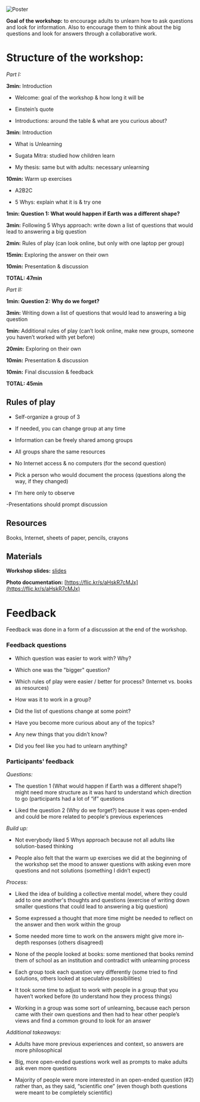 ![Poster](https://c1.staticflickr.com/4/3947/32611064263_cf2ba87cb7.jpg)

**Goal of the workshop:** to encourage adults to unlearn how to ask questions and look for information. Also to encourage them to think about the big questions and look for answers through a collaborative work.

# Structure of the workshop:

*Part I:*

**3min:** Introduction

  - Welcome: goal of the workshop & how long it will be
	
  - Einstein’s quote
	
  - Introductions: around the table & what are you curious about?

**3min:** Introduction

  - What is Unlearning
  
  - Sugata Mitra: studied how children learn
  
  - My thesis: same but with adults: necessary unlearning
  
**10min:** Warm up exercises

  - A2B2C
  
  - 5 Whys: explain what it is & try one
  
**1min: Question 1: What would happen if Earth was a different shape?**

**3min:** Following 5 Whys approach: write down a list of questions that would lead to answering a big question

**2min:** Rules of play (can look online, but only with one laptop per group)

**15min:** Exploring the answer on their own

**10min:** Presentation & discussion

**TOTAL: 47min**

*Part II:*

**1min: Question 2: Why do we forget?**

**3min:** Writing down a list of questions that would lead to answering a big question

**1min:** Additional rules of play (can’t look online, make new groups, someone you haven’t worked with yet before)

**20min:** Exploring on their own

**10min:** Presentation & discussion

**10min:** Final discussion & feedback

**TOTAL: 45min**

## Rules of play

  - Self-organize a group of 3
  
  - If needed, you can change group at any time
  
  - Information can be freely shared among groups
  
  - All groups share the same resources
  
  - No Internet access & no computers (for the second question)
  
  - Pick a person who would document the process (questions along the way, if they changed)
  
  - I’m here only to observe

  -Presentations should prompt discussion

## Resources

Books, Internet, sheets of paper, pencils, crayons

## Materials

**Workshop slides:** [slides](https://docs.google.com/a/nyu.edu/presentation/d/1AXKBLF1bLNNhOK4yGDH-wIK-_aUiYltTybGIxWYE37U/edit?usp=sharing)

**Photo documentation:** [https://flic.kr/s/aHskR7cMJx](https://flic.kr/s/aHskR7cMJx)

# Feedback

Feedback was done in a form of a discussion at the end of the workshop.

### Feedback questions

  - Which question was easier to work with? Why?
  
  - Which one was the "bigger" question?
  
  - Which rules of play were easier / better for process? (Internet vs. books as resources)
  
  - How was it to work in a group?
  
  - Did the list of questions change at some point?

  - Have you become more curious about any of the topics?

  - Any new things that you didn’t know?
  
  - Did you feel like you had to unlearn anything?
  
### Participants' feedback

*Questions:*

  - The question 1 (What would happen if Earth was a different shape?) might need more structure as it was hard to understand which direction to go (participants had a lot of “if” questions

  - Liked the question 2 (Why do we forget?) because it was open-ended and could be more related to people's previous experiences

*Build up:*

  - Not everybody liked 5 Whys approach because not all adults like solution-based thinking

  - People also felt that the warm up exercises we did at the beginning of the workshop set the mood to answer questions with asking even more questions and not solutions (something I didn’t expect)

*Process:*

  - Liked the idea of building a collective mental model, where they could add to one another's thoughts and questions (exercise of writing down smaller questions that could lead to answering a big question)

  - Some expressed a thought that more time might be needed to reflect on the answer and then work within the group

  - Some needed more time to work on the answers might give more in-depth responses (others disagreed)

  - None of the people looked at books: some mentioned that books remind them of school as an institution and contradict with unlearning process

  - Each group took each question very differently (some tried to find solutions, others looked at speculative possibilities)

  - It took some time to adjust to work with people in a group that you haven’t worked before (to understand how they process things)

  - Working in a group was some sort of unlearning, because each person came with their own questions and then had to hear other people’s views and find a common ground to look for an answer

*Additional takeaways:*

  - Adults have more previous experiences and context, so answers are more philosophical

  - Big, more open-ended questions work well as prompts to make adults ask even more questions

  - Majority of people were more interested in an open-ended question (#2) rather than, as they said, “scientific one” (even though both questions were meant to be completely scientific)
